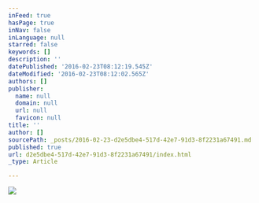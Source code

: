 ```yaml
---
inFeed: true
hasPage: true
inNav: false
inLanguage: null
starred: false
keywords: []
description: ''
datePublished: '2016-02-23T08:12:19.545Z'
dateModified: '2016-02-23T08:12:02.565Z'
authors: []
publisher:
  name: null
  domain: null
  url: null
  favicon: null
title: ''
author: []
sourcePath: _posts/2016-02-23-d2e5dbe4-517d-42e7-91d3-8f2231a67491.md
published: true
url: d2e5dbe4-517d-42e7-91d3-8f2231a67491/index.html
_type: Article

---
```

![](https://the-grid-user-content.s3-us-west-2.amazonaws.com/a152d1be-c3ac-4dec-803a-530d97a8a192.png)